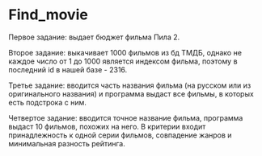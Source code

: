 # Find_movie

Первое задание: выдает бюджет фильма Пила 2.

Второе задание: выкачивает 1000 фильмов из бд ТМДБ, однако не каждое число от 1 до 1000 является индексом фильма, поэтому в последний id в нашей базе - 2316.

Третье задание: вводится часть названия фильма (на русском или из оригинального названия) и программа выдаст все фильмы, в которых есть подстрока с ним.

Четвертое задание: вводится точное название фильма, программа выдаст 10 фильмов, похожих на него. В критерии входит принадлежность к одной серии фильмов, совпадение жанров и минимальная разность рейтинга.
